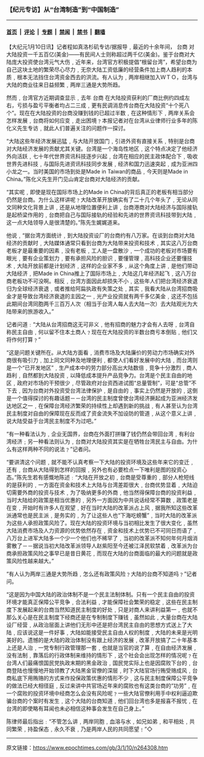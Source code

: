 ### 【纪元专访】从“台湾制造”到“中国制造”

---

#### [首页](../../../..?n264308) &nbsp;|&nbsp; [评论](../../../../../epoch-comment?n264308) &nbsp;|&nbsp; [专题](../../../../../epoch-special?n264308) &nbsp;|&nbsp; [禁闻](../../../../../epoch-news?n264308) &nbsp;|&nbsp; [禁书](../../../../../books?n264308) &nbsp;|&nbsp; [翻墙](https://github.com/gfw-breaker/nogfw/blob/master/README.md?n264308)


<div class="post_content" id="artbody" itemprop="articleBody">
 <!-- article content begin -->
 <p>
  【大纪元1月10日讯】记者程如真洛杉矶专访/据报导﹐最近的十余年间，
  <ok href="https://www.epochtimes.com/gb/tag/%E5%8F%B0%E5%95%86.html">
   台商
  </ok>
  对大陆投资一千五百亿(美金)——有民间人士则称超过两千亿(美金)。鉴于台商对大陆庞大投资使台湾元气大伤﹐近年来，台湾官方积极提倡“根留台湾”，希望台商为自己这块土地的繁荣尽心尽力﹐无奈大陆工资低廉的经营条件加上商人趋利的本质﹐根本无法挡住台湾资金西去的洪流。有人认为﹐两岸相继加入ＷＴＯ，台湾与大陆的商业往来日益频繁﹐两岸三通是大势所趋。
 </p>
 <p>
  然而﹐台湾官方近期调查显示﹐去年
  <ok href="https://www.epochtimes.com/gb/tag/%E5%8F%B0%E5%95%86.html">
   台商
  </ok>
  在大陆投资获利的厂商比例约四成左右，亏损与盈亏平衡者均占二三成﹐更有民调消息传台商在大陆投资“十个死八个”。现在在大陆投资的台商没赚到钱的已超过半数﹐在这种情形下﹐两岸关系会怎样发展﹐台商将如何应变﹐走出困境﹖本报记者对在台湾从业律师行业多年的陈化义先生专访﹐就此人们普遍关注的问题作一探讨。
 </p>
 <p>
  “大陆这些年经济发展迅猛﹐与大陆开放国门﹐引进外资有直接关系﹐特别是台商对大陆经济发展的贡献尤其关键。台湾是一个海岛性地区﹐这个特点决定了他经济外向活跃﹐七十年代世界资讯科技逐步兴起﹐台湾在相应的民主政体配合下﹐吸收世界先进科技﹐与国际先进资讯科技同步发展﹐经济和国力迅速突起﹐成为亚洲四小龙之一。当时美国的市场到处是Made in Taiwan的商品﹐今天则是Made in China。”陈化义先生开门见山肯定台商对大陆经济的贡献。
 </p>
 <p>
  “其实呢﹐即使是现在国际市场上的Made in China的背后真正的老板有相当部分仍然是台商。为什么这样讲呢﹖大陆改革开放确实有了二十几个年头了﹐无论从同文同种文化背景上讲﹐还是从地理位置便利上讲﹐台商港商对大陆经济与国际接轨是起桥梁作用的﹐台商把自己与国际接轨的经验和先进的世界资讯科技带到大陆﹐这一点大陆领导人是很清楚的。”陈先生娓娓道来。
 </p>
 <p>
  他说﹐“据台湾方面统计﹐到大陆投资设厂的台商约有八万家。在谈到台商对大陆经济的贡献时﹐大陆媒体通常只看到台商为大陆带来投资和技术﹐其实这八万台商老板才是最重要的因素﹐没有老板﹐工人是一盘散沙﹐一个成功的老板对市场要有眼光﹐要有企业策划力﹐要有承担风险的胆识﹐要懂管理﹐高科技企业还要懂技术﹐大陆开放前都是计划经济﹐这样的企业家不多﹐从这个角度上讲﹐是他们带动大陆经济﹐把Made in China推上了国际市场上﹐大陆这几年经济起飞﹐这八万台商老板功不可没啊。相反﹐台湾方面因此却损失不小﹐这些年人们把台湾经济衰退归为全球经济衰退﹐或者推给阿扁执政有失策之处﹐其实﹐我看大陆从台湾招商吸金才是导致台湾经济衰退的主因之一﹐光产业投资就有两千多亿美金﹐这还不包括此期间台湾同胞两千三百万人次（相当于台湾人每人去大陆一次）去大陆观光为大陆带来的旅游收入。”
 </p>
 <p>
  记者问道﹕“大陆从台湾招商这无可非义﹐他有招商的魅力才会有人去呀﹐台湾自称民主自由﹐何以留不住本土商人﹖现在在大陆投资的半数台商亏本倒贴﹐他们又将作何打算﹖”
 </p>
 <p>
  “这是问题关键所在。从大陆方面看﹐消费市场及大陆廉价的劳动力市场确实对外商很有吸引力﹐加上同文同种及地理便利﹐都使人们看好发展中的大陆﹐而台湾则是一个“已开发地区”﹐生产成本中的劳力部分高出大陆数倍﹐竞争十分激烈﹐商人趋利﹐自然都到大陆投资﹐以降低成本提升产品竞争力。台湾是个民主自由的地区﹐政府对市场的干预很少﹐尽管政府对台资西进试图“总量管制”，可是“总管”不下去﹐因为台商对外投资受台湾法律保护﹐是自由的﹐事实上仍然是开放的﹐这倒是一个值得探讨的有趣话题－－台湾的民主制度曾使台湾经济撅起成为亚洲经济发达地区之一﹐在保障台湾经济繁荣的持续性上却遇到新的挑战﹐有人甚至认为台湾民主制度对自由的保障现在反而成了资金流失不加设防的管道﹐从这个意义上讲﹐说大陆受益于台湾民主制度不为过吧。”
 </p>
 <p>
  “有一种看法认为﹐企业无国界，台商在外面打拼赚了钱仍然会带回台湾﹐有利台湾经济﹔另一种看法则认为﹐台商对大陆投资其实是在牺牲台湾民主与自由。为什么有这样两种不同的说法﹖”记者问。
 </p>
 <p>
  “要讲清这个问题﹐就不能不认真考察一下大陆的投资环境及这些年来它的变迁﹐还有﹐台商从大陆得到怎样的回报﹐另外也有必要检点一下唯利是图的投资心态。”陈先生若有感慨地陈述﹕“大陆在开放之初﹐台商是受尊重的﹐部分人枪短线的是获利的﹐一方面在资金和技术上大陆与台湾差距很大﹐台商优势显着﹐大陆迫切需要外商的投资与技术﹐为了吸纳更多的外商﹐他当然得保障台商的投资利益﹐当时大陆给的政策是相当优惠的﹐另外一方面因为中共说话经常不算数﹐政策老是在变﹐开始时有许多人在观望﹐好在当时大陆的改革派占上风﹐据我所知这些改革派通常也是民主派﹐是务实的﹐为了让这些人也“下海吃螃蟹”﹐当时大陆的改革派为这些人承担政策风险了。现在大陆的投资环境与当初相比发生了很大变化﹐虽然大陆消费市场及人力资源的优势依然存在﹐资金和技术上优势已不可同日而语了﹐八万台上进军大陆多一个少一个他们也不稀罕了﹐当初的改革派不知何年何月烟消雾散了－－据说当初大陆改革派领导人赵紫阳至今还被江泽民软禁着﹐改革派为台商承担政策风险之事早已是昔日黄花﹐而现在大陆的台商面临的最大的问题就是政策风险性越来越大。”
 </p>
 <p>
  “有人认为两岸三通是大势所趋﹐怎么还有政策风险﹖大陆的台商不知道吗﹖”记者问。
 </p>
 <p>
  “这是因为中国大陆的政治体制不是一个民主法制体制。只有一个民主自由的投资环境才能真正保障公平竞争﹐合法利益﹐才能保障社会繁荣的稳定﹐这些在民主制度下发展起来的台商当然知道民主制度的好处﹐只是对商人来讲利益第一﹐也就不那么关心是在民主制度下经商还是在专制制度下赚钱﹐虽然如此﹐大量台商在大陆设厂经营﹐从政治层面上讲他们无形中还是把台湾民主自由的思想方式送上了大陆﹐应该说这是一件好事﹐大陆如能接受民主自由人权的制度﹐大陆的未来是光明美好的。遗憾的是大陆的政治体制没有跟上经济的发展﹐改革开放搞了二十年基本上还是人治﹐一党专制行政管理那一套﹐也就是当官的说了算﹐在自由经济发展﹐没有法制﹐靠落后的行政体制来维持的情形下﹐这个社会会出现怎样的情况呢﹖在台湾人们最痛恨国民党执政末期的黑金政治﹐国民党实际上也是因腐败下台的﹐台商登陆也慢慢地开始领教了大陆黑金官僚的深层﹐时下大陆官场行贿受赂成风﹐台商私底下用贿赂的方式来作投保政策优惠的情形不少﹐这与民主制度保障公平竞争的做法已经大相径庭﹐反过来讲中共官场近年来的腐败也有这类台商的“功劳”﹐在一个腐败的投资环境中经商怎么会没有风险呢﹖一些大陆官僚利用手中权利逼迫欺骗台商的个案时有发生﹐这个大陆的台商知道﹐他们回台湾也多是报喜不报忧﹐在台湾的即使略有耳闻也未必相信这种事会发生在自己身上。”
 </p>
 <p>
  陈律师最后指出﹕“不管怎么讲﹐两岸同胞﹐血溶与水﹐如兄如弟﹐和平相处﹐共同繁荣﹐持盈保态﹐永久不衰﹐乃是两岸人民的共同愿望﹗”◇
 </p>
 <!-- article content end -->
 <div id="below_article_ad">
 </div>
</div>


---

原文链接：https://www.epochtimes.com/gb/3/1/10/n264308.htm